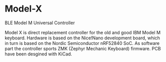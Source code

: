 # Model-X
BLE Model M Universal Controller

Model X is direct replacement controller for the old and good IBM Model M keyboard. Hardware is based on the Nice!Nano development board, which in turn is based on the Nordic Semiconductor nRF52840 SoC. As software part the controller sports ZMK (Zephyr Mechanic Keyboard) firmware.
PCB have been desgined with KiCad.
